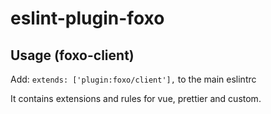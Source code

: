 # eslint-plugin-foxo

## Usage (foxo-client)

Add: `extends: ['plugin:foxo/client'],` to the main eslintrc

It contains extensions and rules for vue, prettier and custom.